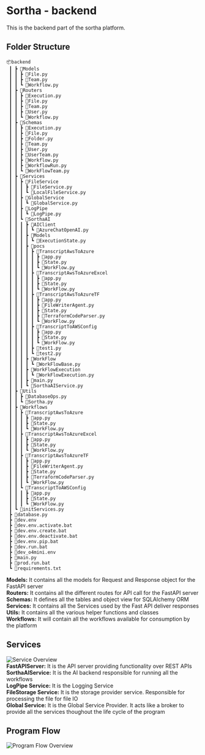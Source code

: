 # Sortha - backend
This is the backend part of the sortha platform.

## Folder Structure
```
📦backend
 ┃ ┣ 📂Models
 ┃ ┃ ┣ 📜File.py
 ┃ ┃ ┣ 📜Team.py
 ┃ ┃ ┗ 📜Workflow.py
 ┃ ┣ 📂Routers
 ┃ ┃ ┣ 📜Execution.py
 ┃ ┃ ┣ 📜File.py
 ┃ ┃ ┣ 📜Team.py
 ┃ ┃ ┣ 📜User.py
 ┃ ┃ ┗ 📜Workflow.py
 ┃ ┣ 📂Schemas
 ┃ ┃ ┣ 📜Execution.py
 ┃ ┃ ┣ 📜File.py
 ┃ ┃ ┣ 📜Folder.py
 ┃ ┃ ┣ 📜Team.py
 ┃ ┃ ┣ 📜User.py
 ┃ ┃ ┣ 📜UserTeam.py
 ┃ ┃ ┣ 📜Workflow.py
 ┃ ┃ ┣ 📜WorkflowRun.py
 ┃ ┃ ┗ 📜WorkFlowTeam.py
 ┃ ┣ 📂Services
 ┃ ┃ ┣ 📂FileService
 ┃ ┃ ┃ ┣ 📜FileService.py
 ┃ ┃ ┃ ┗ 📜LocalFileService.py
 ┃ ┃ ┣ 📂GlobalService
 ┃ ┃ ┃ ┗ 📜GlobalService.py
 ┃ ┃ ┣ 📂LogPipe
 ┃ ┃ ┃ ┗ 📜LogPipe.py
 ┃ ┃ ┗ 📂SorthaAI
 ┃ ┃ ┃ ┣ 📂AIClient
 ┃ ┃ ┃ ┃ ┗ 📜AzureChatOpenAI.py
 ┃ ┃ ┃ ┣ 📂Models
 ┃ ┃ ┃ ┃ ┗ 📜ExecutionState.py
 ┃ ┃ ┃ ┣ 📂pocs
 ┃ ┃ ┃ ┃ ┣ 📂TranscriptAwsToAzure
 ┃ ┃ ┃ ┃ ┃ ┣ 📜app.py
 ┃ ┃ ┃ ┃ ┃ ┣ 📜State.py
 ┃ ┃ ┃ ┃ ┃ ┗ 📜WorkFlow.py
 ┃ ┃ ┃ ┃ ┣ 📂TranscriptAwsToAzureExcel
 ┃ ┃ ┃ ┃ ┃ ┣ 📜app.py
 ┃ ┃ ┃ ┃ ┃ ┣ 📜State.py
 ┃ ┃ ┃ ┃ ┃ ┗ 📜WorkFlow.py
 ┃ ┃ ┃ ┃ ┣ 📂TranscriptAwsToAzureTF
 ┃ ┃ ┃ ┃ ┃ ┣ 📜app.py
 ┃ ┃ ┃ ┃ ┃ ┣ 📜FileWriterAgent.py
 ┃ ┃ ┃ ┃ ┃ ┣ 📜State.py
 ┃ ┃ ┃ ┃ ┃ ┣ 📜TerraformCodeParser.py
 ┃ ┃ ┃ ┃ ┃ ┗ 📜WorkFlow.py
 ┃ ┃ ┃ ┃ ┣ 📂TranscriptToAWSConfig
 ┃ ┃ ┃ ┃ ┃ ┣ 📜app.py
 ┃ ┃ ┃ ┃ ┃ ┣ 📜State.py
 ┃ ┃ ┃ ┃ ┃ ┗ 📜WorkFlow.py
 ┃ ┃ ┃ ┃ ┣ 📜test1.py
 ┃ ┃ ┃ ┃ ┗ 📜test2.py
 ┃ ┃ ┃ ┣ 📂WorkFlow
 ┃ ┃ ┃ ┃ ┗ 📜WorkFlowBase.py
 ┃ ┃ ┃ ┣ 📂WorkFlowExecution
 ┃ ┃ ┃ ┃ ┗ 📜WorkFlowExecution.py
 ┃ ┃ ┃ ┣ 📜main.py
 ┃ ┃ ┃ ┗ 📜SorthaAIService.py
 ┃ ┣ 📂Utils
 ┃ ┃ ┣ 📜DatabaseOps.py
 ┃ ┃ ┗ 📜Sortha.py
 ┃ ┣ 📂Workflows
 ┃ ┃ ┣ 📂TranscriptAwsToAzure
 ┃ ┃ ┃ ┣ 📜app.py
 ┃ ┃ ┃ ┣ 📜State.py
 ┃ ┃ ┃ ┗ 📜WorkFlow.py
 ┃ ┃ ┣ 📂TranscriptAwsToAzureExcel
 ┃ ┃ ┃ ┣ 📜app.py
 ┃ ┃ ┃ ┣ 📜State.py
 ┃ ┃ ┃ ┗ 📜WorkFlow.py
 ┃ ┃ ┣ 📂TranscriptAwsToAzureTF
 ┃ ┃ ┃ ┣ 📜app.py
 ┃ ┃ ┃ ┣ 📜FileWriterAgent.py
 ┃ ┃ ┃ ┣ 📜State.py
 ┃ ┃ ┃ ┣ 📜TerraformCodeParser.py
 ┃ ┃ ┃ ┗ 📜WorkFlow.py
 ┃ ┃ ┗ 📂TranscriptToAWSConfig
 ┃ ┃ ┃ ┣ 📜app.py
 ┃ ┃ ┃ ┣ 📜State.py
 ┃ ┃ ┃ ┗ 📜WorkFlow.py
 ┃ ┗ 📜initServices.py
 ┣ 📜database.py
 ┣ 📜dev.env
 ┣ 📜dev.env.activate.bat
 ┣ 📜dev.env.create.bat
 ┣ 📜dev.env.deactivate.bat
 ┣ 📜dev.env.pip.bat
 ┣ 📜dev.run.bat
 ┣ 📜dev_o4mini.env
 ┣ 📜main.py
 ┣ 📜prod.run.bat
 ┗ 📜requirements.txt
```
**Models:** It contains all the models for Request and Response object for the FastAPI server<br>
**Routers:** It contains all the different routes for API call for the FastAPI server<br>
**Schemas:** It defines all the tables and object view for SQLAlchemy ORM<br>
**Services:** It contains all the Services used by the Fast API deliver responses<br>
**Utils:** It contains all the various helper functions and classes<br>
**Workflows:** It will contain all the workflows available for consumption by the platform<br>

## Services
![Service Overview](/backend/docs/imgs/services.jpg)<br>
**FastAPIServer:** It is the API server providing functionality over REST APIs<br>
**SorthaAIService:** It is the AI backend responsible for running all the workflows<br>
**LogPipe Service:** It is the Logging Service<br>
**FileStorage Service:** It is the storage provider service. Responsible for processing the file for file IO<br>
**Global Service:** It is the Global Service Provider. It acts like a broker to provide all the services thoughout the life cycle of the program<br>

## Program Flow
![Program Flow Overview](/backend/docs/imgs/Program%20Flow.jpg)<br>
